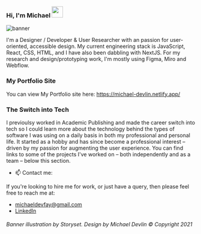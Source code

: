 ### Hi, I'm Michael <img src="https://raw.githubusercontent.com/iampavangandhi/iampavangandhi/master/gifs/Hi.gif" width="30px" style="max-width:100%;">

![banner](https://user-images.githubusercontent.com/23028288/151247215-c098f0d3-eab3-44c9-8db4-a24b2a3b6c46.gif)


I'm a Designer / Developer & User Researcher with an passion for user-oriented, accessible design. My current engineering stack is JavaScript, React, CSS, HTML, and I have also been dabbling with NextJS. For my research and design/prototyping work, I'm mostly using Figma, Miro and Webflow.

### My Portfolio Site
You can view My Portfolio site here:
https://michael-devlin.netlify.app/

### The Switch into Tech

I previoulsy worked in Academic Publishing and made the career switch into tech so I could learn more about the technology behind the types of software I was using on a daily basis in both my professional and personal life. It started as a hobby and has since become a professional interest – driven by my passion for augmenting the user experience. You can find links to some of the projects I've worked on – both independently and as a team – below this section.

- 📫    Contact me:

If you're looking to hire me for work, or just have a query, then please feel free to reach me at: 
- michaeldevfay@gmail.com
- [LinkedIn](https://www.linkedin.com/in/michael-devlin-/)


###### *Banner illustration by Storyset. Design by Michael Devlin © Copyright 2021*
